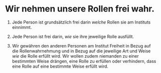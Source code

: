 <!---
   NAME - The NAME of this project is:
ethos

  FILE - The FILENAME of the current file is:
/v2a3.md

  CREATION - This project was CREATED on:
2017-01-28-16:15:00 UTC

  MODIFICATION - This project was last MODIFIED on:
2017-01-28-16:15:00 UTC

  VERSION - The current VERSION of this project is:
<git-commit-hash>-2017-01-28-16:15:00 UTC

  CREATOR(S) - This project was CREATED by:
Michael Czechowski, Martin Maga

  CONTACT - You can CONTACT the creator(s) or developer(s) of this project at:
E-Mail: mail@martinmaga.de

  COPYRIGHT - The COPYRIGHT holder of this project is:
COPYRIGHT (c) 2016 Martin Maga

  LICENSE - This project is LICENSED under the following license:
Martin Maga 2016 CC BY-SA 4.0 https://creativecommons.org

  SUBFILE – This is a SUBFILE! For more INFORMATION on this project go to:
/README.md
--->
# Wir nehmen unsere Rollen frei wahr.

1. Jede Person ist grundsätzlich frei darin *welche* Rollen sie am Instituts einnimmt. 

2. Jede Person ist frei darin, *wie* sie ihre jeweilige Rolle ausfüllt.

3. Wir gewähren den anderen Personen am Institut Freiheit in Bezug auf die Rollenwahrnehmung und in Bezug auf die jeweilige Art und Weise *wie* die Rolle erfüllt wird. Wir wollen zudem niemanden zu einer bestimmten Weise drängen, eine Rolle zu erfüllen oder verhindern, dass eine Rolle auf eine bestimmte Weise erfüllt wird.
